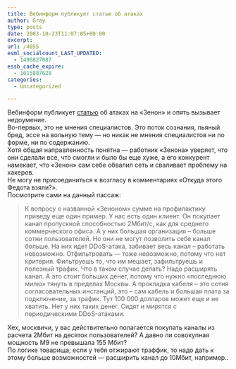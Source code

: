 ```yaml
---
title: Вебинформ публикует статью об атаках
author: Gray
type: posts
date: 2003-10-23T11:07:05+00:00
excerpt:
url: /4055
esml_socialcount_LAST_UPDATED:
  - 1496827087
essb_cache_expire:
  - 1615887628
categories:
  - Uncategorized

---
```








Вебинформ публикует <a href="http://webinform.ru/comments/159.html" target="_blank">статью</a> об атаках на &#171;Зенон&#187; и опять вызывает недоумение.  
Во-первых, это не мнения специалистов. Это поток сознания, пьяный бред, эссе на вольную тему &#8212; но никак не мнения специалистов ни по форме, ни по содержанию.  
Хотя общая направленность понятна &#8212; работник &#171;Зенона&#187; уверяет, что они сделали все, что смогли и было бы еще хуже, а его конкурент намекает, что &#171;Зенон&#187; сам себе обвалил сеть и сваливает проблему на хакеров.  
Не могу не присоединиться к возгласу в комментариях &#171;Откуда этого Федота взяли?&#187;.  
Посмотрите сами на данный пассаж:

> К вопросу о названной &laquo;Зеноном&raquo; сумме на профилактику приведу еще один пример. У нас есть один клиент. Он покупает канал пропускной способностью 2Мбит/с, как для среднего коммерческого офиса. А у них большая организация &#8211; больше сотни пользователей. Но они не могут позволить себе канал больше. На них идет DDoS-атака, забивает весь канал &#8211; работать невозможно. Отфильтровать &#8212; тоже невозможно, потому что нет критерия. Фильтруешь то, что им мешает, зафильтруешь и полезный трафик. Что в таком случае делать? Надо расширять канал. А это стоит больших денег, потому что нужно &laquo;последнюю милю&raquo; тянуть в пределах Москвы. А прокладка кабеля &#8211; это сотня согласовательных инстанций, это &#8211; сам кабель и большая плата за подключение, за трафик. Тут 100 000 долларов может еще и не хватить. Нет у них таких денег. Сидят и мирятся с периодическими DDoS-атаками. 

Хех, москвичи, у вас действительно полагается покупать каналы из расчета 2Мбит на десяток пользователей? А давно ли совокупная мощность М9 не превышала 155 Мбит?  
По логике товарища, если у тебя отжирают траффик, то надо дать к этому больше возможностей &#8212; расширить канал до 10Мбит, например..